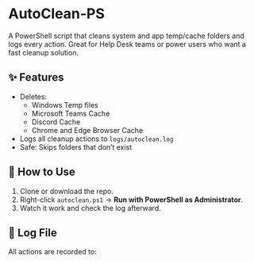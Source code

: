# AutoClean-PS

A PowerShell script that cleans system and app temp/cache folders and logs every action. Great for Help Desk teams or power users who want a fast cleanup solution.

## ✨ Features

- Deletes:
  - Windows Temp files
  - Microsoft Teams Cache
  - Discord Cache
  - Chrome and Edge Browser Cache
- Logs all cleanup actions to `logs/autoclean.log`
- Safe: Skips folders that don’t exist

## 🚀 How to Use

1. Clone or download the repo.
2. Right-click `autoclean.ps1` → **Run with PowerShell as Administrator**.
3. Watch it work and check the log afterward.

## 📁 Log File

All actions are recorded to:
